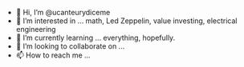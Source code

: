 - 👋 Hi, I’m @ucanteurydiceme
- 👀 I’m interested in ... math, Led Zeppelin, value investing, electrical engineering
- 🌱 I’m currently learning ... everything, hopefully.
- 💞️ I’m looking to collaborate on ...
- 📫 How to reach me ...

<!---
ucanteurydiceme/ucanteurydiceme is a ✨ special ✨ repository because its `README.md` (this file) appears on your GitHub profile.
You can click the Preview link to take a look at your changes.
--->
